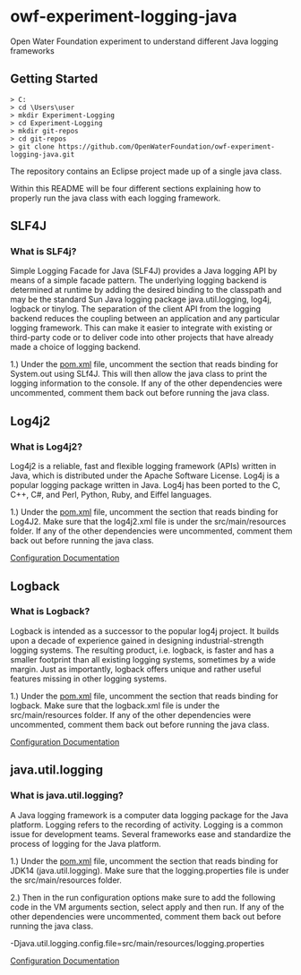 # owf-experiment-logging-java
Open Water Foundation experiment to understand different Java logging frameworks

## Getting Started

```
> C:
> cd \Users\user
> mkdir Experiment-Logging
> cd Experiment-Logging
> mkdir git-repos
> cd git-repos
> git clone https://github.com/OpenWaterFoundation/owf-experiment-logging-java.git
```

The repository contains an Eclipse project made up of a single java class.

Within this README will be four different sections explaining how to properly run the java class with each logging framework.

## SLF4J

### What is SLF4j?
Simple Logging Facade for Java (SLF4J) provides a Java logging API by means of a simple facade pattern. The underlying logging backend is determined at runtime by adding the desired binding to the classpath and may be the standard Sun Java logging package java.util.logging, log4j, logback or tinylog. The separation of the client API from the logging backend reduces the coupling between an application and any particular logging framework. This can make it easier to integrate with existing or third-party code or to deliver code into other projects that have already made a choice of logging backend.

1.) Under the [pom.xml](https://github.com/OpenWaterFoundation/owf-experiment-logging-java/blob/master/SLF4J-Logging/pom.xml) file, uncomment the section that reads binding for System.out using SLf4J. This will then allow the java class to print the logging information to the console. If any of the other dependencies were uncommented, comment them back out before running the java class.

## Log4j2
### What is Log4j2?
Log4j2 is a reliable, fast and flexible logging framework (APIs) written in Java, which is distributed under the Apache Software License. Log4j is a popular logging package written in Java. Log4j has been ported to the C, C++, C#, and Perl, Python, Ruby, and Eiffel languages.

1.) Under the [pom.xml](https://github.com/OpenWaterFoundation/owf-experiment-logging-java/blob/master/SLF4J-Logging/pom.xml) file, uncomment the section that reads binding for Log4J2. Make sure that the log4j2.xml file is under the src/main/resources folder. If any of the other dependencies were uncommented, comment them back out before running the java class.

[Configuration Documentation](https://logging.apache.org/log4j/2.0/manual/configuration.html)

## Logback
### What is Logback?
Logback is intended as a successor to the popular log4j project. It builds upon a decade of experience gained in designing industrial-strength logging systems. The resulting product, i.e. logback, is faster and has a smaller footprint than all existing logging systems, sometimes by a wide margin. Just as importantly, logback offers unique and rather useful features missing in other logging systems.

1.) Under the [pom.xml](https://github.com/OpenWaterFoundation/owf-experiment-logging-java/blob/master/SLF4J-Logging/pom.xml) file, uncomment the section that reads binding for logback. Make sure that the logback.xml file is under the src/main/resources folder. If any of the other dependencies were uncommented, comment them back out before running the java class.

[Configuration Documentation](https://logback.qos.ch/manual/configuration.html)

## java.util.logging
### What is java.util.logging?
A Java logging framework is a computer data logging package for the Java platform. Logging refers to the recording of activity. Logging is a common issue for development teams. Several frameworks ease and standardize the process of logging for the Java platform.

1.) Under the [pom.xml](https://github.com/OpenWaterFoundation/owf-experiment-logging-java/blob/master/SLF4J-Logging/pom.xml) file, uncomment the section that reads binding for JDK14 (java.util.logging). Make sure that the logging.properties file is under the src/main/resources folder.

2.) Then in the run configuration options make sure to add the following code in the VM arguments section, select apply and then run. If any of the other dependencies were uncommented, comment them back out before running the java class.

-Djava.util.logging.config.file=src/main/resources/logging.properties

[Configuration Documentation](http://tutorials.jenkov.com/java-logging/configuration.html)
